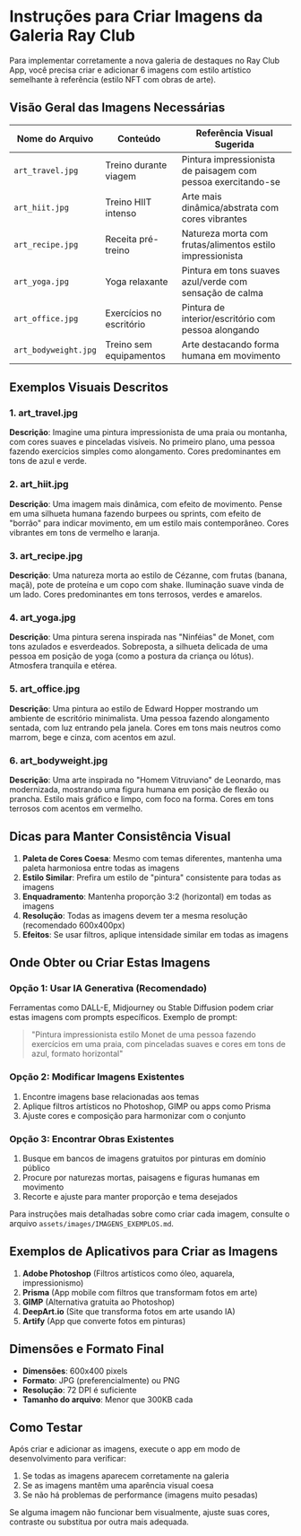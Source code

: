 # Instruções para Criar Imagens da Galeria Ray Club

Para implementar corretamente a nova galeria de destaques no Ray Club App, você precisa criar e adicionar 6 imagens com estilo artístico semelhante à referência (estilo NFT com obras de arte).

## Visão Geral das Imagens Necessárias

| Nome do Arquivo | Conteúdo | Referência Visual Sugerida |
|----------------|----------|----------------------------|
| `art_travel.jpg` | Treino durante viagem | Pintura impressionista de paisagem com pessoa exercitando-se |
| `art_hiit.jpg` | Treino HIIT intenso | Arte mais dinâmica/abstrata com cores vibrantes |
| `art_recipe.jpg` | Receita pré-treino | Natureza morta com frutas/alimentos estilo impressionista |
| `art_yoga.jpg` | Yoga relaxante | Pintura em tons suaves azul/verde com sensação de calma |
| `art_office.jpg` | Exercícios no escritório | Pintura de interior/escritório com pessoa alongando |
| `art_bodyweight.jpg` | Treino sem equipamentos | Arte destacando forma humana em movimento |

## Exemplos Visuais Descritos

### 1. art_travel.jpg 
**Descrição**: Imagine uma pintura impressionista de uma praia ou montanha, com cores suaves e pinceladas visíveis. No primeiro plano, uma pessoa fazendo exercícios simples como alongamento. Cores predominantes em tons de azul e verde.

### 2. art_hiit.jpg
**Descrição**: Uma imagem mais dinâmica, com efeito de movimento. Pense em uma silhueta humana fazendo burpees ou sprints, com efeito de "borrão" para indicar movimento, em um estilo mais contemporâneo. Cores vibrantes em tons de vermelho e laranja.

### 3. art_recipe.jpg
**Descrição**: Uma natureza morta ao estilo de Cézanne, com frutas (banana, maçã), pote de proteína e um copo com shake. Iluminação suave vinda de um lado. Cores predominantes em tons terrosos, verdes e amarelos.

### 4. art_yoga.jpg
**Descrição**: Uma pintura serena inspirada nas "Ninféias" de Monet, com tons azulados e esverdeados. Sobreposta, a silhueta delicada de uma pessoa em posição de yoga (como a postura da criança ou lótus). Atmosfera tranquila e etérea.

### 5. art_office.jpg
**Descrição**: Uma pintura ao estilo de Edward Hopper mostrando um ambiente de escritório minimalista. Uma pessoa fazendo alongamento sentada, com luz entrando pela janela. Cores em tons mais neutros como marrom, bege e cinza, com acentos em azul.

### 6. art_bodyweight.jpg
**Descrição**: Uma arte inspirada no "Homem Vitruviano" de Leonardo, mas modernizada, mostrando uma figura humana em posição de flexão ou prancha. Estilo mais gráfico e limpo, com foco na forma. Cores em tons terrosos com acentos em vermelho.

## Dicas para Manter Consistência Visual

1. **Paleta de Cores Coesa**: Mesmo com temas diferentes, mantenha uma paleta harmoniosa entre todas as imagens
2. **Estilo Similar**: Prefira um estilo de "pintura" consistente para todas as imagens
3. **Enquadramento**: Mantenha proporção 3:2 (horizontal) em todas as imagens
4. **Resolução**: Todas as imagens devem ter a mesma resolução (recomendado 600x400px)
5. **Efeitos**: Se usar filtros, aplique intensidade similar em todas as imagens

## Onde Obter ou Criar Estas Imagens

### Opção 1: Usar IA Generativa (Recomendado)
Ferramentas como DALL-E, Midjourney ou Stable Diffusion podem criar estas imagens com prompts específicos. Exemplo de prompt:

> "Pintura impressionista estilo Monet de uma pessoa fazendo exercícios em uma praia, com pinceladas suaves e cores em tons de azul, formato horizontal"

### Opção 2: Modificar Imagens Existentes
1. Encontre imagens base relacionadas aos temas
2. Aplique filtros artísticos no Photoshop, GIMP ou apps como Prisma
3. Ajuste cores e composição para harmonizar com o conjunto

### Opção 3: Encontrar Obras Existentes
1. Busque em bancos de imagens gratuitos por pinturas em domínio público
2. Procure por naturezas mortas, paisagens e figuras humanas em movimento
3. Recorte e ajuste para manter proporção e tema desejados

Para instruções mais detalhadas sobre como criar cada imagem, consulte o arquivo `assets/images/IMAGENS_EXEMPLOS.md`.

## Exemplos de Aplicativos para Criar as Imagens

1. **Adobe Photoshop** (Filtros artísticos como óleo, aquarela, impressionismo)
2. **Prisma** (App mobile com filtros que transformam fotos em arte)
3. **GIMP** (Alternativa gratuita ao Photoshop)
4. **DeepArt.io** (Site que transforma fotos em arte usando IA)
5. **Artify** (App que converte fotos em pinturas)

## Dimensões e Formato Final

- **Dimensões**: 600x400 pixels
- **Formato**: JPG (preferencialmente) ou PNG
- **Resolução**: 72 DPI é suficiente
- **Tamanho do arquivo**: Menor que 300KB cada

## Como Testar

Após criar e adicionar as imagens, execute o app em modo de desenvolvimento para verificar:
1. Se todas as imagens aparecem corretamente na galeria
2. Se as imagens mantêm uma aparência visual coesa
3. Se não há problemas de performance (imagens muito pesadas)

Se alguma imagem não funcionar bem visualmente, ajuste suas cores, contraste ou substitua por outra mais adequada. 